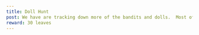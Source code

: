 ```yaml
---
title: Doll Hunt
post: We have are tracking down more of the bandits and dolls.  Most of the area is safe, but there is one area that is giving us the creeps.  Its actually scaring most of us away! Can someone check it out and deal with those jerks!  
reward: 30 leaves
---
```

